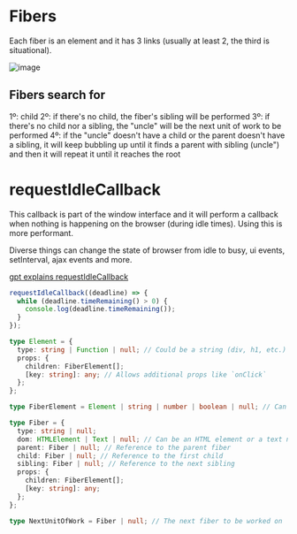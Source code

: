 # Fibers

Each fiber is an element and it has 3 links (usually at least 2, the third is situational).

![image](https://i.imgur.com/cTgzsHQ.png)

## Fibers search for

1º: child
2º: if there's no child, the fiber's sibling will be performed
3º: if there's no child nor a sibling, the "uncle" will be the next unit of work to be performed
4º: if the "uncle" doesn't have a child or the parent doesn't have a sibling, it will keep bubbling up until it finds a parent with sibling (uncle") and then it will repeat it until it reaches the root

# requestIdleCallback

This callback is part of the window interface and it will perform a callback when nothing is happening on the browser (during idle times). Using this is more performant.

Diverse things can change the state of browser from idle to busy, ui events, setInterval, ajax events and more.

[gpt explains requestIdleCallback](https://chatgpt.com/share/67d6f9d2-1e5c-800f-9b9e-aca51acfcef4)

```js
requestIdleCallback((deadline) => {
  while (deadline.timeRemaining() > 0) {
    console.log(deadline.timeRemaining());
  }
});
```

```ts
type Element = {
  type: string | Function | null; // Could be a string (div, h1, etc.) or a function (component)
  props: {
    children: FiberElement[];
    [key: string]: any; // Allows additional props like `onClick`
  };
};

type FiberElement = Element | string | number | boolean | null; // Can be a React-like element or a primitive value

type Fiber = {
  type: string | null;
  dom: HTMLElement | Text | null; // Can be an HTML element or a text node
  parent: Fiber | null; // Reference to the parent fiber
  child: Fiber | null; // Reference to the first child
  sibling: Fiber | null; // Reference to the next sibling
  props: {
    children: FiberElement[];
    [key: string]: any;
  };
};

type NextUnitOfWork = Fiber | null; // The next fiber to be worked on
```
